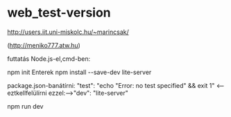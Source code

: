 # web_test-version

http://users.iit.uni-miskolc.hu/~marincsak/

(http://meniko777.atw.hu)

futtatás Node.js-el,cmd-ben:

npm init
Enterek
npm install --save-dev lite-server

package.json-banátírni:
"test": "echo \"Error: no test specified\" && exit 1"    <--eztkellfelülírni      ezzel:-->"dev": "lite-server"

npm run dev
